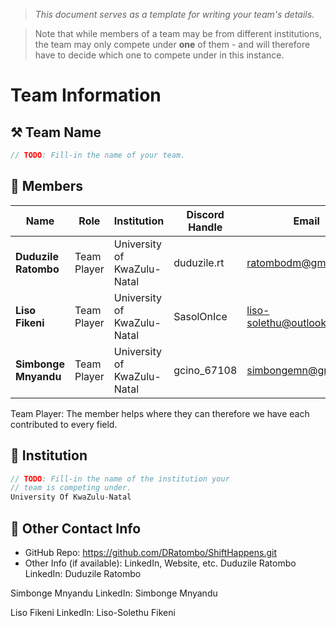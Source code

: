 > *This document serves as a template for writing your team's details.*

> Note that while members of a team may be from different institutions, the team may only compete under **one** of them - and will therefore have to decide which one to compete under in this instance.

# Team Information

## ⚒️ Team Name
``` c
// TODO: Fill-in the name of your team.
```

## 👥 Members
| Name     | Role                | Institution           | Discord Handle | Email |
|----------|---------------------|-----------------------| -------------------|-------------|
| **Duduzile Ratombo**   | Team Player | University of KwaZulu-Natal | duduzile.rt | <ratombodm@gmail.com> |
| **Liso Fikeni**   | Team Player | University of KwaZulu-Natal | SasolOnIce | <liso-solethu@outlook.com> |
| **Simbonge Mnyandu**   | Team Player | University of KwaZulu-Natal | gcino_67108 | <simbongemn@gmail.com> |

Team Player: The member helps where they can therefore we have each contributed to every field. 

## 🏫 Institution
``` c
// TODO: Fill-in the name of the institution your
// team is competing under.
University Of KwaZulu-Natal
```

## 📧 Other Contact Info
- GitHub Repo: <https://github.com/DRatombo/ShiftHappens.git>
- Other Info (if available): LinkedIn, Website, etc.
Duduzile Ratombo 
    LinkedIn: Duduzile Ratombo

Simbonge Mnyandu
    LinkedIn: Simbonge Mnyandu

Liso Fikeni 
    LinkedIn: Liso-Solethu Fikeni